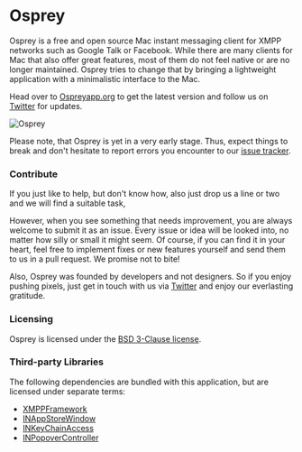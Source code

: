 # Osprey

Osprey is a free and open source Mac instant messaging client for XMPP networks such as Google Talk or Facebook. 
While there are many clients for Mac that also offer great features, most of them do not feel native or are no longer maintained. 
Osprey tries to change that by bringing a lightweight application with a minimalistic interface to the Mac.

Head over to [Ospreyapp.org](http://ospreyapp.org) to get the latest version and follow us on [Twitter](https://twitter.com/ospreyapp/) for updates.

![Osprey](http://ospreyapp.org/images/osprey_0.1.0_screen.png)

Please note, that Osprey is yet in a very early stage. Thus, expect things to break and don't hesitate to report errors you encounter to our [issue tracker](https://github.com/binarybucks/ospreyapp/issues). 


### Contribute
If you just like to help, but don't know how, also just drop us a line or two and we will find a suitable task,

However, when you see something that needs improvement, you are always welcome to submit it as an issue. Every issue or idea will be looked into, no matter how silly or small it might seem. 
Of course, if you can find it in your heart, feel free to implement fixes or new features yourself and send them to us in a pull request. We promise not to bite! 

Also, Osprey was founded by developers and not designers. 
So if you enjoy pushing pixels, just get in touch with us via [Twitter](https://twitter.com/ospreyapp/) and enjoy our everlasting gratitude.  

### Licensing

Osprey is licensed under the [BSD 3-Clause license](http://www.opensource.org/licenses/BSD-3-Clause).

### Third-party Libraries

The following dependencies are bundled with this application, but are licensed under separate
terms:

* [XMPPFramework](https://github.com/robbiehanson/XMPPFramework)
* [INAppStoreWindow](https://github.com/indragiek/INAppStoreWindow/)
* [INKeyChainAccess](https://github.com/indragiek/INKeychainAccess)
* [INPopoverController](https://github.com/indragiek/INPopoverController)

